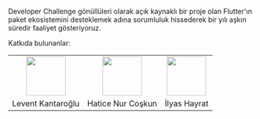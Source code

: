 Developer Challenge gönüllüleri olarak açık kaynaklı bir proje olan Flutter'ın paket ekosistemini desteklemek adına sorumluluk hissederek bir yılı aşkın süredir faaliyet gösteriyoruz.


Katkıda bulunanlar:

||||
|:-:|:-:|:-:|
|<img src="https://user-images.githubusercontent.com/63751824/164580696-b04a59be-51f3-43a3-a1b9-d880c8dc8749.png" width="80" height="80">|<img src="https://user-images.githubusercontent.com/63751824/164969435-ffbb9753-ca9a-400c-9c6f-d71686f328ce.png" width="80" height="80">|<img src="https://user-images.githubusercontent.com/63751824/164580141-29577ddc-9ac9-49be-b502-8cb85cbad4fa.png" width="80" height="80">|
|Levent Kantaroğlu|Hatice Nur Coşkun|İlyas Hayrat|
